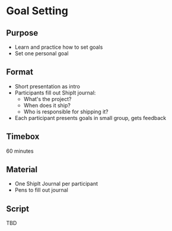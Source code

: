 # Goal Setting

## Purpose

* Learn and practice how to set goals
* Set one personal goal

## Format

* Short presentation as intro
* Participants fill out ShipIt journal:
  * What's the project?
  * When does it ship?
  * Who is responsible for shipping it?
* Each participant presents goals in small group, gets feedback

## Timebox

60 minutes

## Material

* One ShipIt Journal per participant
* Pens to fill out journal

## Script

TBD
